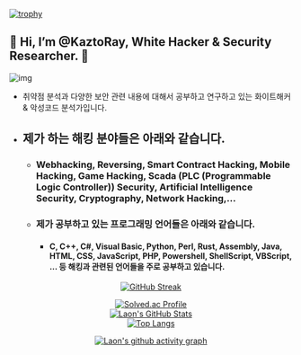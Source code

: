 [![trophy](https://github-profile-trophy.vercel.app/?username=KaztoRay&theme=algolia&column=10)](https://github.com/Luon/)

## 💫 Hi, I’m @KaztoRay, White Hacker & Security Researcher. 💫
![img](https://github.com/user-attachments/assets/c4acc5f3-f770-4d9a-9079-7f6ee0eebc35)
- 취약점 분석과 다양한 보안 관련 내용에 대해서 공부하고 연구하고 있는 화이트해커 & 악성코드 분석가입니다.

- ## 제가 하는 해킹 분야들은 아래와 같습니다.

  - ### Webhacking, Reversing, Smart Contract Hacking, Mobile Hacking, Game Hacking, Scada (PLC (Programmable Logic Controller)) Security, Artificial Intelligence Security, Cryptography, Network Hacking,...
  - ### 제가 공부하고 있는 프로그래밍 언어들은 아래와 같습니다.
    - #### C, C++, C#, Visual Basic, Python, Perl, Rust, Assembly, Java, HTML, CSS, JavaScript, PHP, Powershell, ShellScript, VBScript, ... 등 해킹과 관련된 언어들을 주로 공부하고 있습니다.
    
<div align = "center">

[![GitHub Streak](https://github-readme-streak-stats.herokuapp.com/?user=KaztoRay&theme=holi-theme)](https://git.io/streak-stats)

[![Solved.ac Profile](http://mazassumnida.wtf/api/v2/generate_badge?boj=dsph9245)](https://solved.ac/dsph9245) <br/>
[![Laon's GitHub Stats](https://github-readme-stats.vercel.app/api?username=KaztoRay&hide=contribs,prs&show_icons=true&theme=ambient_gradient)](https://github.com/anuraghazra/github-readme-stats)
<br>
[![Top Langs](https://github-readme-stats.vercel.app/api/top-langs/?username=KaztoRay&langs_count=10&hide=contribs,prs&show_icons=true&theme=ambient_gradient)](https://github.com/anuraghazra/github-readme-stats)

[![Laon's github activity graph](https://github-readme-activity-graph.vercel.app/graph?username=KaztoRay&theme=react-dark&border=true)](https://github.com/ashutosh00710/github-readme-activity-graph)

</div>
 

